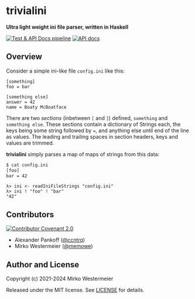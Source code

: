# trivialini

**Ultra light weight ini file parser, written in Haskell**

[![Test & API Docs pipeline](https://github.com/memowe/trivialini/actions/workflows/test-apidocs.yml/badge.svg)](https://github.com/memowe/trivialini/actions/workflows/test-apidocs.yml)
[![API docs](https://img.shields.io/badge/Haddock-Documentation-8a80a8?style=flat&logo=haskell&logoColor=lightgray)](https://mirko.westermeier.de/trivialini/Trivialini.html)

## Overview

Consider a simple ini-like file `config.ini` like this:

```
[something]
foo = bar

[something else]
answer = 42
name = Boaty McBoatface
```

There are two *sections* (inbetween `[` and `]`) defined, `something` and `something else`. These sections contain a dictionary of Strings each, the keys being some string followed by `=`, and anything else until end of the line as values. The leading and trailing spaces in section headers, keys and values are trimmed.

**trivialini** simply parses a map of maps of strings from this data:

```bash
$ cat config.ini
[foo]
bar = 42
```

```
λ> ini <- readIniFileStrings "config.ini"
λ> ini ! "foo" ! "bar"
"42"
```

## Contributors

[![Contributor Covenant 2.0](https://img.shields.io/badge/Code%20of%20Conduct-Contributor%20Covenant%202.0-8f761b.svg?style=flat&logo=adguard&logoColor=lightgray)](CODE_OF_CONDUCT.md)

- Alexander Pankoff ([@ccntrq](https://github.com/ccntrq))
- Mirko Westermeier ([@memowe](https://github.com/memowe))

## Author and License

Copyright (c) 2021-2024 Mirko Westermeier

Released under the MIT license. See [LICENSE](LICENSE) for details.
